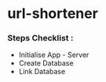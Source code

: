 # url-shortener

### Steps Checklist :
* Initialise App - Server 
* Create Database 
* Link Database

